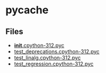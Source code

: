 # __pycache__

## Files

- [__init__.cpython-312.pyc](__init__.cpython-312.pyc)
- [test_deprecations.cpython-312.pyc](test_deprecations.cpython-312.pyc)
- [test_linalg.cpython-312.pyc](test_linalg.cpython-312.pyc)
- [test_regression.cpython-312.pyc](test_regression.cpython-312.pyc)
